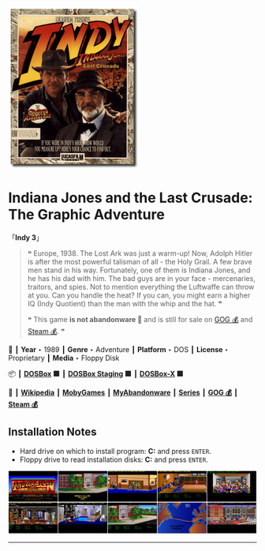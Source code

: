 ![](Thumbnail.png "application-thumbnail")

# Indiana Jones and the Last Crusade: The Graphic Adventure

「**Indy 3**」

> ❝ Europe, 1938. The Lost Ark was just a warm-up! Now, Adolph Hitler is after the most powerful talisman of all - the Holy Grail. A few brave men stand in his way. Fortunately, one of them is Indiana Jones, and he has his dad with him. The bad guys are in your face - mercenaries, traitors, and spies. Not to mention everything the Luftwaffe can throw at you. Can you handle the heat? If you can, you might earn a higher IQ (Indy Quotient) than the man with the whip and the hat. ❞
>
> ❝ This game **is not abandonware 🚫** and is still for sale on [GOG 💰](https://gog.com/en/game/indiana_jones_and_the_last_crusade) and [Steam 💰](https://store.steampowered.com/app/32310/Indiana_Jones_and_the_Last_Crusade/). ❞
>

📌 ┃ **Year** ‣ 1989 ┃ **Genre** ‣ Adventure ┃ **Platform** ‣ DOS ┃ **License** ‣ Proprietary ┃ **Media** ‣ Floppy Disk 

📦 ┃ **[DOSBox](https://www.dosbox.com/) 🟩** ┃ **[DOSBox Staging](https://dosbox-staging.github.io/) 🟩** ┃ **[DOSBox-X](https://dosbox-x.com/) 🟩** 

📎 ┃ **[Wikipedia](https://en.wikipedia.org/wiki/Indiana_Jones_and_the_Last_Crusade:_The_Graphic_Adventure)** ┃ **[MobyGames](https://www.mobygames.com/game/534/indiana-jones-and-the-last-crusade-the-graphic-adventure/)** ┃ **[MyAbandonware](https://www.myabandonware.com/game/indiana-jones-and-the-last-crusade-the-graphic-adventure-1ba)** ┃ **[Series](https://en.wikipedia.org/wiki/Indiana_Jones#Video_games)** ┃ **[GOG 💰](https://gog.com/en/game/indiana_jones_and_the_last_crusade)** ┃ **[Steam 💰](https://store.steampowered.com/app/32310/Indiana_Jones_and_the_Last_Crusade/)** 

## Installation Notes
- Hard drive on which to install program: **C:** and press `ENTER`.
- Floppy drive to read installation disks: **C:** and press `ENTER`.

![](Montage.png "Indiana Jones and the Last Crusade: The Graphic Adventure")

---

